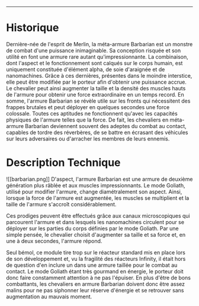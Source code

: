 ___
# Historique
Dernière-née de l'esprit de Merlin, la méta-armure Barbarian est un monstre de combat d'une puissance inimaginable. Sa conception risquée et son utilité en font une armure rare autant qu'impressionnante. La combinaison, dont l'aspect et le fonctionnement sont calqués sur le corps humain, est uniquement constituée d'élément alpha, de soie d'araignée et de nanomachines. Grâce à ces dernières, présentes dans le moindre interstice, elle peut être modifiée par le porteur afin d'obtenir une puissance accrue. Le chevalier peut ainsi augmenter la taille et la densité des muscles hauts de l'armure pour obtenir une force extraordinaire en un temps record. En somme, l'armure Barbarian se révèle utile sur les fronts qui nécessitent des frappes brutales et peut déployer en quelques secondes une force colossale. Toutes ces aptitudes ne fonctionnent qu'avec les capacités physiques de l'armure telles que la force. De fait, les chevaliers en méta-armure Barbarian deviennent souvent des adeptes du combat au contact, capables de tordre des réverbères, de se battre en écrasant des véhicules sur leurs adversaires ou d'arracher les membres de leurs ennemis.
# Description Technique

![[barbarian.png]]
D'aspect, l'armure Barbarian est une armure de deuxième génération plus râblée et aux muscles impressionnants. Le mode Goliath, utilisé pour modifier l'armure, change diamétralement son aspect. Ainsi, lorsque la force de l'armure est augmentée, les muscles se multiplient et la taille de l'armure s'accroît considérablement.

Ces prodiges peuvent être effectués grâce aux canaux microscopiques qui parcourent l'armure et dans lesquels les nanomachines circulent pour se déployer sur les parties du corps définies par le mode Goliath. Par une simple pensée, le chevalier choisit d'augmenter sa taille et sa force et, en une à deux secondes, l'armure répond.

Seul bémol, ce module tire trop sur le réacteur standard mis en place lors de son développement et, vu la fragilité des réacteurs Infinity, il était hors de question d'en inclure un dans une armure taillée pour le combat au contact. Le mode Goliath étant très gourmand en énergie, le porteur doit donc faire constamment attention à ne pas l'épuiser. En plus d'être de bons combattants, les chevaliers en armure Barbarian doivent donc être assez malins pour ne pas siphonner leur réserve d'énergie et se retrouver sans augmentation au mauvais moment.

